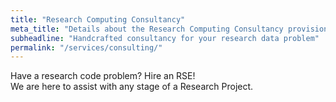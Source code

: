 ```yaml
---
title: "Research Computing Consultancy"
meta_title: "Details about the Research Computing Consultancy provision"
subheadline: "Handcrafted consultancy for your research data problem"
permalink: "/services/consulting/"
---
```


Have a research code problem? Hire an RSE!  
We are here to assist with any stage of a Research Project.
